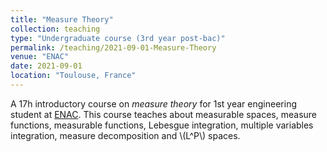 ```yaml
---
title: "Measure Theory"
collection: teaching
type: "Undergraduate course (3rd year post-bac)"
permalink: /teaching/2021-09-01-Measure-Theory
venue: "ENAC"
date: 2021-09-01
location: "Toulouse, France"
---
```


A 17h introductory course on _measure theory_ for 1st year engineering student at [ENAC](https://enac.fr/). This course teaches about measurable spaces, measure functions, measurable functions, Lebesgue integration, multiple variables integration, measure decomposition and \\(L^P\\) spaces.

